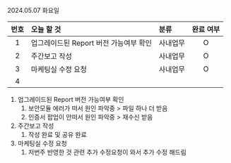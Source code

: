 2024.05.07 화요일

| 번호 | 오늘 할 것                             | 분류     | 완료 여부 |
| :--: | :------------------------------------- | :------- | :-------: |
|  1   | 업그레이드된 Report 버전 가능여부 확인 | 사내업무 |     O     |
|  2   | 주간보고 작성                          | 사내업무 |     O     |
|  3   | 마케팅실 수정 요청                     | 사내업무 |     O     |
|  4   |                                        |          |           |

1. 업그레이드된 Report 버전 가능여부 확인
   1. 보안모듈 에러가 떠서 원인 파악중 > 파일 하나 더 받음
   2. 인증서 팝업이 안떠서 원인 파악중 > 재수신 받음
2. 주간보고 작성
   1. 작성 완료 및 공유 완료
3. 마케팅실 수정 요청
   1. 저번주 반영한 것 관련 추가 수정요청이 와서 추가 수정 해드림